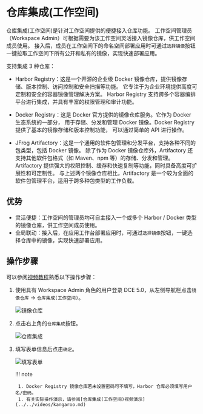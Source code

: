 # 仓库集成(工作空间)

仓库集成(工作空间)是针对工作空间提供的便捷接入仓库功能。
工作空间管理员（Workspace Admin）可根据需要为该工作空间灵活接入镜像仓库，供工作空间成员使用。
接入后，成员在工作空间下的命名空间部署应用时可通过`选择镜像`按钮一键拉取工作空间下所有公开和私有的镜像，实现快速部署应用。

支持集成 3 种仓库：

- Harbor Registry：这是一个开源的企业级 Docker 镜像仓库，提供镜像存储、版本控制、访问控制和安全扫描等功能。
  它专注于为企业环境提供高度可定制和安全的容器镜像管理解决方案。
  Harbor Registry 支持跨多个容器编排平台进行集成，并具有丰富的权限管理和审计功能。

- Docker Registry：这是 Docker 官方提供的镜像仓库服务。它作为 Docker 生态系统的一部分，
  用于存储、分发和管理 Docker 镜像。Docker Registry 提供了基本的镜像存储和版本控制功能，
  可以通过简单的 API 进行操作。

- JFrog Artifactory：这是一个通用的软件包管理和分发平台，支持各种不同的包类型，包括 Docker 镜像。
  除了作为 Docker 镜像仓库外，Artifactory 还支持其他软件包格式（如 Maven、npm 等）的存储、分发和管理。
  Artifactory 提供强大的权限控制、缓存和快速复制等功能，同时具备高度可扩展性和可定制性。
  与上述两个镜像仓库相比，Artifactory 是一个较为全面的软件包管理平台，适用于跨多种包类型的工作负载。

## 优势

- 灵活便捷：工作空间的管理员均可自主接入一个或多个 Harbor / Docker 类型的镜像仓库，供工作空间成员使用。
- 全局联动：接入后，在应用工作台部署应用时，可通过`选择镜像`按钮，一键选择仓库中的镜像，实现快速部署应用。

## 操作步骤

可以参阅[视频教程](../../videos/kangaroo.md#_2)熟悉以下操作步骤：

1. 使用具有 Workspace Admin 角色的用户登录 DCE 5.0，从左侧导航栏点击`镜像仓库` -> `仓库集成(工作空间)`。

    ![镜像仓库](https://docs.daocloud.io/daocloud-docs-images/docs/kangaroo/images/related01.png)

1. 点击右上角的`仓库集成`按钮。

    ![仓库集成](https://docs.daocloud.io/daocloud-docs-images/docs/kangaroo/images/relate02.png)

1. 填写表单信息后点击`确定`。

    ![填写表单](https://docs.daocloud.io/daocloud-docs-images/docs/kangaroo/images/relate03.png)

    !!! note

        1. Docker Registry 镜像仓库若未设置密码可不填写，Harbor 仓库必须填写用户名/密码。
        1. 有关实际操作演示，请参阅[仓库集成(工作空间)视频演示](../../videos/kangaroo.md)
